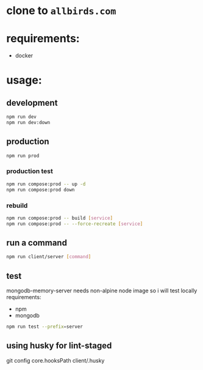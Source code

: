 # clone to `allbirds.com`


# requirements:
- docker

# usage:

## development
```bash
npm run dev
npm run dev:down
```


## production
```bash
npm run prod
```

### production test
```bash
npm run compose:prod -- up -d
npm run compose:prod down
```

### rebuild
```bash
npm run compose:prod -- build [service]
npm run compose:prod -- --force-recreate [service]
```

## run a command
```bash
npm run client/server [command]
```

## test
mongodb-memory-server needs non-alpine node image so i will test locally
requirements:
  - npm
  - mongodb

```bash
npm run test --prefix=server
```

## using husky for lint-staged
git config core.hooksPath client/.husky

